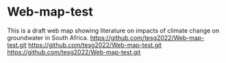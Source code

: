 # Web-map-test
This is a draft web map showing literature on impacts of climate change on groundwater in South Africa.
https://github.com/tesg2022/Web-map-test.git
https://github.com/tesg2022/Web-map-test.git
https://github.com/tesg2022/Web-map-test.git
